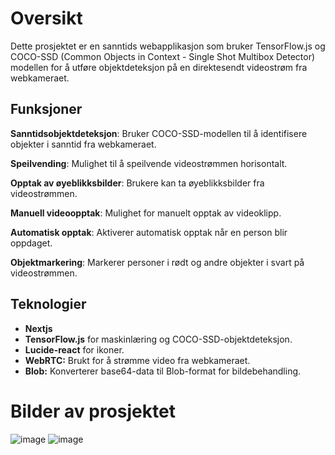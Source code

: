 # Oversikt

Dette prosjektet er en sanntids webapplikasjon som bruker TensorFlow.js og COCO-SSD (Common Objects in Context - Single Shot Multibox Detector) modellen for å utføre objektdeteksjon på en direktesendt videostrøm fra webkameraet. 

## Funksjoner

**Sanntidsobjektdeteksjon**: Bruker COCO-SSD-modellen til å identifisere objekter i sanntid fra webkameraet.

**Speilvending**: Mulighet til å speilvende videostrømmen horisontalt.

**Opptak av øyeblikksbilder**: Brukere kan ta øyeblikksbilder fra videostrømmen.

**Manuell videoopptak**: Mulighet for manuelt opptak av videoklipp.

**Automatisk opptak**: Aktiverer automatisk opptak når en person blir oppdaget.

**Objektmarkering**: Markerer personer i rødt og andre objekter i svart på videostrømmen.

## Teknologier

-	**Nextjs**
- **TensorFlow.js** for maskinlæring og COCO-SSD-objektdeteksjon.
-	**Lucide-react** for ikoner.
-	**WebRTC:** Brukt for å strømme video fra webkameraet.
-	**Blob:** Konverterer base64-data til Blob-format for bildebehandling.

  # Bilder av prosjektet

![image](https://github.com/Nikolas-Vardeberg/people-detection/assets/156543836/0fbce245-0830-452c-8bc2-8a2a990c614b)
![image](https://github.com/Nikolas-Vardeberg/people-detection/assets/156543836/3d9b25f5-d5c3-4900-98ab-c0d5be332e07)

